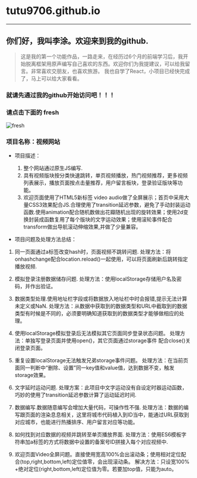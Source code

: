 # tutu9706.github.io
---
## 你们好，我叫李涂。欢迎来到我的github.    

>  这是我的第一个功能作品，一路走来，在经历过6个月的前端学习后，我开始脱离框架用原声编写自己喜欢的东西。欢迎你们为我提建议，可以给我留言。非常喜欢交朋友，也喜欢旅游。
>  我也自学了React，小项目已经快完成了，马上可以给大家看看。

### 就请先通过我的github开始访问吧！！！

### 请点击下面的 fresh
![fresh](tutu9706.github.io)

### 项目名称：视频网站
- 项目描述：
	1.  整个网站通过原生JS编写.
	2.  具有视频版块按分类快速跳转，单页视频播放，热门视频推荐，更多视频列表展示，播放页面按点击量推荐，用户留言板块，登录验证版块等功能。
	3.  欢迎页面使用了HTML5新标签 video audio做了全屏展示；首页中采用大量CSS3效果配合JS.合理使用了transition延迟参数，避免了手动封装运动函数.使用animation配合随机数做出花瓣随机出现的旋转效果；使用2d变换封装成函数复用了每个版块的文字运动效果；使用滚轮事件配合transform做出导航滚动伸缩效果,并做了少量兼容。

- 项目问题及处理方法总结：
			
1. 同一页面通过a标签改变hash时，页面视频不跳转问题.
处理方法：将onhashchange配合location.reload()一起使用，可以将页面刷新后跳转指定播放视频.
			
2. 模拟登录注册数据储存问题.
处理方法：使用localStorage存储用户名及密码，并作出验证。
			
3. 数据类型处理.使用地址栏字段或将数据放入地址栏中时会报错,提示无法计算未定义或NaN.
处理方法：从数据中获取到的数据类型和URL中截取到的数据类型有时候是不同的，必须要明确知道获取到的数据类型才能够做相应的处理。

4. 使用localStorage模拟登录后无法模拟其它页面同步登录状态问题。
处理方法：单独写登录页面并使用open()，其它页面通过storage事件	配合close()关闭登录页面。

5. 重复设置localStorage无法触发兄弟storage事件问题。
处理方法：在当前页面同一判断中“删除、设置”同一key值和value值，达到数据不变，触发storage效果。

6. 文字延时运动问题.
处理方案：此项目中文字运动没有自设定时器运动函数，巧妙的使用了transition延迟参数计算了运动延迟时间.

7. 数据编写.数据随意编写会增加大量代码，可操作性不强.
   处理方法：数据的编写跟页面的渲染息息相关，这里将城市代码植入到ID当中，能通过URL获取到对应城市，也能进行热播排序、用户留言对应等功能。

8. 如何找到对应数据的视频并跳转至单页播放界面.
处理方法：使用ES6模板字符串加a标签的方式将数据中设置的备案号ID拼接入每个对应视频中.

9. 欢迎页面Video全屏问题。直接使用宽高100%会出滚动条；使用相对定位配合(top,right,bottom,left)定位值零，会出现滚动条。
解决方法：只设宽100% +绝对定位(right,bottom,left)定位值为零。若要加top值，只能为auto。

